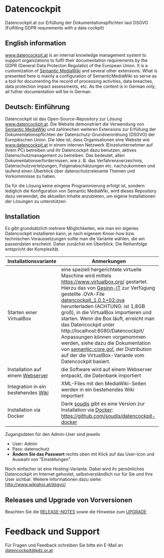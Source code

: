# Datencockpit
Datencockpit.at zur Erfüllung der Dokumentationspflichten laut DSGVO (Fulfilling GDPR requrements with a data cockpit)

## English information
www.datencockpit.at is an internal knowledge management system to support organizations to fulfil their documentation requirements by the GDPR (General Data Protecton Regulatio) of the European Union. It is a customization of [Semantic MediaWiki](https://github.com/SemanticMediaWiki/SemanticMediaWiki) and several other extensions. What is presented here is mainly a configuration of SemanticMediaWiki so serve as a tool for documenting the record of processing activities, data breaches, data  protection impact assessments, etc. As the content is in German only, all futher documentation will be in German. 

## Deutsch: Einführung
Datencockpit ist das Open-Source-Repository zur Lösung www.datencockpit.at. Die Website demonstriert die Verwendung von [Semantic MediaWiki](https://github.com/SemanticMediaWiki/SemanticMediaWiki) und zahlreichen weiteren Extensions zur Erfüllung der Dokumentationspflichten der Datenschutz-Grundverordnung (DSGVO) der Europäischen Union. Die Idee ist, dass Organisationen eine Website wie www.datencockpit.at in einem internen Netzwerk (Einzelunternehmer auf ihrem PC) betreiben und ihr Datencockpit dazu benutzen, aktives Datenschutzmanagement zu betreiben. Das bedeutet, allen Dokumentationserfordernissen, wie z. B. das Verfahrensverzeichnis, Datenschutzverletzungen, Folgenabschätzungen etc. nachzukommen und laufend einen Überblick über datenschutzrelevante Themen und Vorkommnisse zu haben. 

Da für die Lösung keine eingene Programmierung erfolgt ist, sondern lediglich die Konfiguration von Semantic MediaWiki, wird dieses Repository dazu verwendet, die aktuellen Inhalte anzubieten, um eigene Installationen der Lösungen zu unterstützen.

## Installation
Es gibt grundsätzlich mehrere Möglichkeiten, wie man ein eigenes Datencockpit installieren kann, je nach eigenem Know-how bzw. technischen Voraussetzungen sollte man die Variante wählen, die am passendsten erscheint. Daher zunächst ein Überblick. Die Reihenfolge entspricht der Komplexität.

Installationsvariante | Anmerkungen
------------ | -------------
Starten einer VirtualBox | eine speziell hergerichtete virtuelle Maschine wird mittels https://www.virtualbox.org/ gestartet. Hierzu das von [Gesinn-IT](https://github.com/gesinn-it) zur Verfügung gestellte .OVA-File [datencockpit_1.0.1+02.ova](https://github.com/krabina/Datencockpit/releases/download/1.0/datencockpit_1.0.1+02.ova) herunterladen (ACHTUNG: ist 1,8GB groß), in die VirtualBox importieren und starten. Wenn die Box läuft, erreicht man das Datencockpit unter http://localhost:8080/Datencockpit/ Anpassungen können vorgenommen werden, siehe dazu die Dokumentation von [semantic::core go!](https://sourceforge.net/p/semantic-core-go/wiki/Home/), der Distribution auf der die VirtualBox-Variante vom Datencockpit basiert.
Installation auf einem [Webserver](https://github.com/krabina/Datencockpit/blob/master/webserver/INSTALLATION.md) | die Software wird auf einem Webserver entpackt, die Datenbank importiert
Integration in ein bestehendes [Wiki](https://github.com/krabina/Datencockpit/blob/master/wiki/INSTALLATION.md) | XML-Files mit den MediaWiki-Seiten werden in ein bestehendes Wiki importiert
Installation via Docker | Dank [soudis](https://github.com/soudis) gibt es eine Version zur Installation via [Docker](https://www.docker.com/): https://github.com/soudis/datencockpit-docker

Zugangsdaten für den Admin-User sind jeweils
* User: Admin
* Pass: datenschutz
* **Ändern Sie das Passwort** rechts oben mit Klick auf das User-Icon und Auswahl von "Einstellungen". 


Noch einfacher ist eine Hosting-Variante. Dabei wird ihr persönliches Datencockpit im Internet gehostet, selbstverständlich nur für Sie und Ihre User sichbar. Weitere Informationen dazu siehe: http://www.wikiahoi.at/dsgvo/

## Releases und Upgrade von Vorversionen
Beachten Sie die [RELEASE-NOTES](https://github.com/krabina/Datencockpit/blob/master/RELEASE-NOTES.md) sowie die Hinweise zum [UPGRADE](https://github.com/krabina/Datencockpit/blob/master/UPGRADE.md)

# Feedback und Support
Für Fragen und Feedback schreiben Sie bitte ein E-Mail an datencockpit@kdz.or.at 
